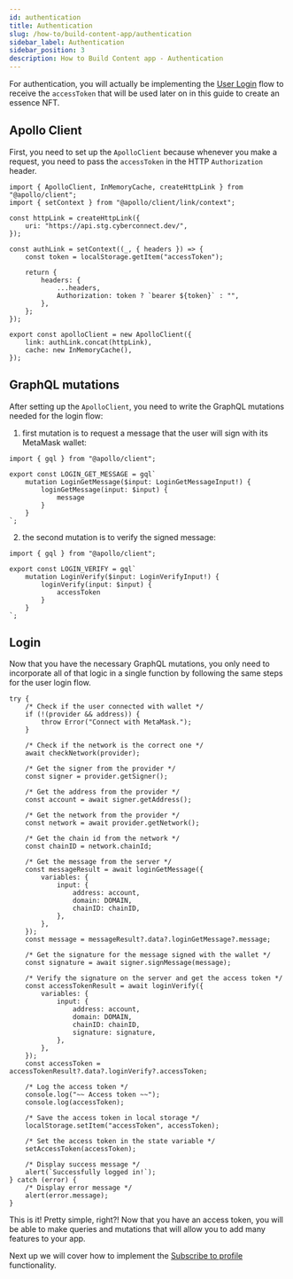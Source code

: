 ```yaml
---
id: authentication
title: Authentication
slug: /how-to/build-content-app/authentication
sidebar_label: Authentication
sidebar_position: 3
description: How to Build Content app - Authentication
---
```


For authentication, you will actually be implementing the [User Login](/guides/authentication/user-login) flow to receive the `accessToken` that will be used later on in this guide to create an essence NFT.

## Apollo Client

First, you need to set up the `ApolloClient` because whenever you make a request, you need to pass the `accessToken` in the HTTP `Authorization` header.

```tsx title="apollo/index.tsx"
import { ApolloClient, InMemoryCache, createHttpLink } from "@apollo/client";
import { setContext } from "@apollo/client/link/context";

const httpLink = createHttpLink({
    uri: "https://api.stg.cyberconnect.dev/",
});

const authLink = setContext((_, { headers }) => {
    const token = localStorage.getItem("accessToken");

    return {
        headers: {
            ...headers,
            Authorization: token ? `bearer ${token}` : "",
        },
    };
});

export const apolloClient = new ApolloClient({
    link: authLink.concat(httpLink),
    cache: new InMemoryCache(),
});
```

## GraphQL mutations

After setting up the `ApolloClient`, you need to write the GraphQL mutations needed for the login flow:

1. first mutation is to request a message that the user will sign with its MetaMask wallet:

```tsx title="graphql/LoginGetMessage.ts"
import { gql } from "@apollo/client";

export const LOGIN_GET_MESSAGE = gql`
    mutation LoginGetMessage($input: LoginGetMessageInput!) {
        loginGetMessage(input: $input) {
            message
        }
    }
`;
```

2. the second mutation is to verify the signed message:

```tsx title="graphql/LoginVerify.ts"
import { gql } from "@apollo/client";

export const LOGIN_VERIFY = gql`
    mutation LoginVerify($input: LoginVerifyInput!) {
        loginVerify(input: $input) {
            accessToken
        }
    }
`;
```

## Login

Now that you have the necessary GraphQL mutations, you only need to incorporate all of that logic in a single function by following the same steps for the user login flow.

```tsx title="components/SigninBtn.tsx"
try {
    /* Check if the user connected with wallet */
    if (!(provider && address)) {
        throw Error("Connect with MetaMask.");
    }

    /* Check if the network is the correct one */
    await checkNetwork(provider);

    /* Get the signer from the provider */
    const signer = provider.getSigner();

    /* Get the address from the provider */
    const account = await signer.getAddress();

    /* Get the network from the provider */
    const network = await provider.getNetwork();

    /* Get the chain id from the network */
    const chainID = network.chainId;

    /* Get the message from the server */
    const messageResult = await loginGetMessage({
        variables: {
            input: {
                address: account,
                domain: DOMAIN,
                chainID: chainID,
            },
        },
    });
    const message = messageResult?.data?.loginGetMessage?.message;

    /* Get the signature for the message signed with the wallet */
    const signature = await signer.signMessage(message);

    /* Verify the signature on the server and get the access token */
    const accessTokenResult = await loginVerify({
        variables: {
            input: {
                address: account,
                domain: DOMAIN,
                chainID: chainID,
                signature: signature,
            },
        },
    });
    const accessToken = accessTokenResult?.data?.loginVerify?.accessToken;

    /* Log the access token */
    console.log("~~ Access token ~~");
    console.log(accessToken);

    /* Save the access token in local storage */
    localStorage.setItem("accessToken", accessToken);

    /* Set the access token in the state variable */
    setAccessToken(accessToken);

    /* Display success message */
    alert(`Successfully logged in!`);
} catch (error) {
    /* Display error message */
    alert(error.message);
}
```

This is it! Pretty simple, right?! Now that you have an access token, you will be able to make queries and mutations that will allow you to add many features to your app.

Next up we will cover how to implement the [Subscribe to profile](/how-to/build-content-app/subscribe-to-profile) functionality.
